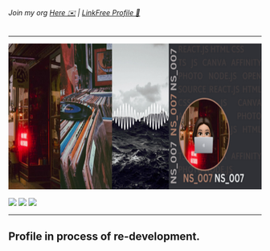 ###### Join my org [Here ✉️](https://github.com/App-Choreography/Get-An-Invite/issues/new?assignees=CodingSpecies&labels=Organisation+Invite%21+%F0%9F%93%A8&template=please-can-i-join-this-organisation------.md&title=Please+Can+I+Join+This+Organisation%3F+%F0%9F%A5%BA%F0%9F%99%8F") | [LinkFree Profile 🔗](http://linkfree.eddiehub.org/CodingSpecies)

-----------

<img src="./banner.png" height = 290 width = 818>

<img src="https://www.codewars.com/users/DestinyCodeSavvy/badges/micro"/> ![](https://komarev.com/ghpvc/?username=CodingSpecies) [![](https://visitcount.itsvg.in/api?id=CodingSpecies&label=Profile%20Views&color=0&icon=8&pretty=false)](https://visitcount.itsvg.in)

-----------



## Profile in process of re-development. 
